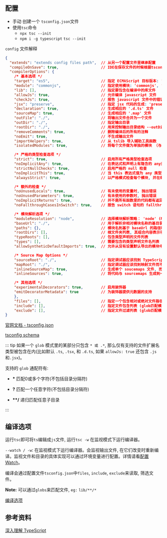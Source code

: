 ## 配置

- 手动 创建一个 `tsconfig.json`文件
- 使用`tsc`命令
  - `npx tsc --init` 
  - `npm i -g typescript`  `tsc --init`

`config` 文件解释

```json
{
  "extends": "extends config files path",  // 从另一个配置文件里继承配置
  "compileOnSave": true,                   // IDE在保存文件的时候根据tsconfig.json重新生成文件。
  "compilerOptions": {
    /* 基本选项 */
    "target": "es5",                       // 指定 ECMAScript 目标版本: 'ES3' (default), 'ES5', 'ES2015', 'ES2016', 'ES2017', or 'ESNEXT'
    "module": "commonjs",                  // 指定使用模块: 'commonjs', 'amd', 'system', 'umd' or 'es2015'
    "lib": [],                             // 指定要包含在编译中的库文件
    "allowJs": true,                       // 允许编译 javascript 文件
    "checkJs": true,                       // 报告 javascript 文件中的错误
    "jsx": "preserve",                     // 指定 jsx 代码的生成: 'preserve', 'react-native', or 'react'
    "declaration": true,                   // 生成相应的 '.d.ts' 文件
    "sourceMap": true,                     // 生成相应的 '.map' 文件
    "outFile": "./",                       // 将输出文件合并为一个文件
    "outDir": "./",                        // 指定输出目录
    "rootDir": "./",                       // 用来控制输出目录结构 --outDir.
    "removeComments": true,                // 删除编译后的所有的注释
    "noEmit": true,                        // 不生成输出文件
    "importHelpers": true,                 // 从 tslib 导入辅助工具函数
    "isolatedModules": true,               // 将每个文件做为单独的模块 （与 'ts.transpileModule' 类似）.

    /* 严格的类型检查选项 */
    "strict": true,                        // 启用所有严格类型检查选项
    "noImplicitAny": true,                 // 在表达式和声明上有隐含的 any类型时报错
    "strictNullChecks": true,              // 启用严格的 null 检查
    "noImplicitThis": true,                // 当 this 表达式值为 any 类型的时候, 生成一个错误
    "alwaysStrict": true,                  // 以严格模式检查每个模块, 并在每个文件里加入 'use strict'

    /* 额外的检查 */
    "noUnusedLocals": true,                // 有未使用的变量时, 抛出错误
    "noUnusedParameters": true,            // 有未使用的参数时, 抛出错误
    "noImplicitReturns": true,             // 并不是所有函数里的代码都有返回值时, 抛出错误
    "noFallthroughCasesInSwitch": true,    // 报告 switch 语句的 fallthrough 错误。（即, 不允许 switch 的 case 语句贯穿）

    /* 模块解析选项 */
    "moduleResolution": "node",            // 选择模块解析策略： 'node' (Node.js) or 'classic' (TypeScript pre-1.6)
    "baseUrl": "./",                       // 用于解析非相对模块名称的基目录
    "paths": {},                           // 模块名到基于 baseUrl 的路径映射的列表
    "rootDirs": [],                        // 根文件夹列表, 其组合内容表示项目运行时的结构内容
    "typeRoots": [],                       // 包含类型声明的文件列表
    "types": [],                           // 需要包含的类型声明文件名列表
    "allowSyntheticDefaultImports": true,  // 允许从没有设置默认导出的模块中默认导入。

    /* Source Map Options */
    "sourceRoot": "./",                    // 指定调试器应该找到 TypeScript 文件而不是源文件的位置
    "mapRoot": "./",                       // 指定调试器应该找到映射文件而不是生成文件的位置
    "inlineSourceMap": true,               // 生成单个 soucemaps 文件, 而不是将 sourcemaps 生成不同的文件
    "inlineSources": true,                 // 将代码与 sourcemaps 生成到一个文件中, 要求同时设置了 --inlineSourceMap 或 --sourceMap 属性

    /* 其他选项 */
    "experimentalDecorators": true,        // 启用装饰器
    "emitDecoratorMetadata": true          // 为装饰器提供元数据的支持
	},
	"files": [],                           // 指定一个包含相对或绝对文件路径的列表
	"include": [],                         // 指定文件包含列表 (glob匹配模式)
	"exclude": [],                         // 指定文件过滤列表 (glob匹配模式)
}
```

[官网文档 - tsconfig.json](http://www.tslang.cn/docs/handbook/tsconfig-json.html)

[tsconfig schema](http://json.schemastore.org/tsconfig)

::: tip
如果一个 `glob` 模式里的某部分只包含 `* 或 .*`, 那么仅有支持的文件扩展名类型被包含在内(比如默认 `.ts`, `.tsx`, 和 `.d.ts`, 如果 `allowJs: true` 还包含 `.js` 和`.jsx`)。

支持的 `glob` 通配符有: 

- **\*** 匹配0或多个字符(不包括目录分隔符)

- **?** 匹配一个任意字符(不包括目录分隔符)

- **\*\*/** 递归匹配任意子目录

:::

## 编译选项

运行`tsc`即可将`ts`编辑成`js`文件, 运行`tsc -w` 在监视模式下运行编译器。

`--watch / -w`: 在监视模式下运行编译器。会监视输出文件, 在它们改变时重新编译。监视文件和目录的具体实现可以通过环境变量进行配置。详情请看[配置 Watch](http://www.tslang.cn/docs/handbook/configuring-watch.html)。

编译会通过配置文件`tsconfig.json`中`files`, `include`, `exclude`来读取, 筛选文件。

**Note:** 可以通过`globs`来匹配文件, `eg:` `lib/**/*`

[编译选项](http://www.tslang.cn/docs/handbook/compiler-options.html)

## 参考资料

[深入理解 TypeScript](https://jkchao.github.io/typescript-book-chinese/)
